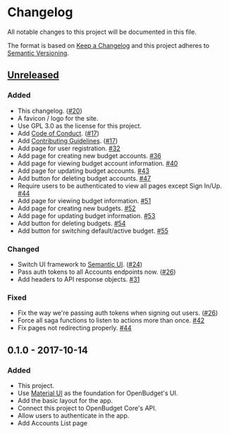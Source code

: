 # Changelog
All notable changes to this project will be documented in this file.

The format is based on [Keep a Changelog](http://keepachangelog.com/en/1.0.0/)
and this project adheres to [Semantic Versioning](http://semver.org/spec/v2.0.0.html).

## [Unreleased](https://github.com/obudget/ui/compare/v0.1.0...HEAD)

### Added

- This changelog. ([#20](https://github.com/obudget/ui/pull/20))
- A favicon / logo for the site.
- Use GPL 3.0 as the license for this project.
- Add [Code of Conduct](CODE_OF_CONDUCT.md). ([#17](https://github.com/obudget/ui/pull/17))
- Add [Contributing Guidelines](CONTRIBUTING.md). ([#17](https://github.com/obudget/ui/pull/17))
- Add page for user registration. [#32](https://github.com/obudget/ui/pull/32)
- Add page for creating new budget accounts. [#36](https://github.com/obudget/ui/pull/36)
- Add page for viewing budget account information. [#40](https://github.com/obudget/ui/pull/40)
- Add page for updating budget accounts. [#43](https://github.com/obudget/ui/pull/43)
- Add button for deleting budget accounts. [#47](https://github.com/obudget/ui/pull/47)
- Require users to be authenticated to view all pages except Sign In/Up. [#44](https://github.com/obudget/ui/pull/44)
- Add page for viewing budget information. [#51](https://github.com/obudget/ui/pull/51)
- Add page for creating new budgets. [#52](https://github.com/obudget/ui/pull/52)
- Add page for updating budget information. [#53](https://github.com/obudget/ui/pull/53)
- Add button for deleting budgets. [#54](https://github.com/obudget/ui/pull/54)
- Add button for switching default/active budget. [#55](https://github.com/obudget/ui/pull/55)

### Changed

- Switch UI framework to [Semantic UI](https://react.semantic-ui.com). ([#24](https://github.com/obudget/ui/pull/24))
- Pass auth tokens to all Accounts endpoints now. ([#26](https://github.com/obudget/ui/pull/26))
- Add headers to API response objects. [#31](https://github.com/obudget/ui/pull/31)

### Fixed

- Fix the way we're passing auth tokens when signing out users. ([#26](https://github.com/obudget/ui/pull/26))
- Force all saga functions to listen to actions more than once. [#42](https://github.com/obudget/ui/pull/42)
- Fix pages not redirecting properly. [#44](https://github.com/obudget/ui/pull/44)

## 0.1.0 - 2017-10-14

### Added

- This project.
- Use [Material UI](https://material-ui-next.com) as the foundation for OpenBudget's UI.
- Add the basic layout for the app.
- Connect this project to OpenBudget Core's API.
- Allow users to authenticate in the app.
- Add Accounts List page
